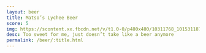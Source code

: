 ```yaml
---
layout: beer
title: Matso’s Lychee Beer
score: 5
img: https://scontent.xx.fbcdn.net/v/t1.0-0/p480x480/10311768_10153118792388745_7466271610444299802_n.jpg?oh=390508c84d2716b0879fe9acd926c0e9&oe=583BE4E1
desc: Too sweet for me, just doesn’t take like a beer anymore
permalink: /beer/:title.html
---
```

